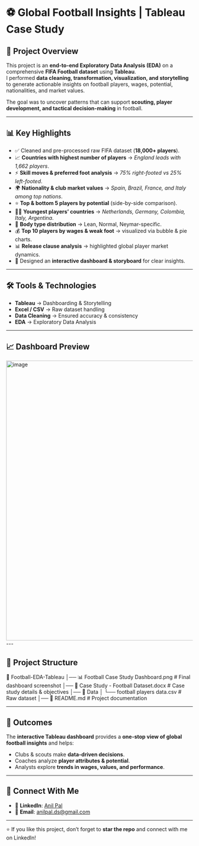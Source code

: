 # ⚽ Global Football Insights | Tableau Case Study  

## 📌 Project Overview  
This project is an **end-to-end Exploratory Data Analysis (EDA)** on a comprehensive **FIFA Football dataset** using **Tableau**.  
I performed **data cleaning, transformation, visualization, and storytelling** to generate actionable insights on football players, wages, potential, nationalities, and market values.  

The goal was to uncover patterns that can support **scouting, player development, and tactical decision-making** in football.  

---

## 📊 Key Highlights  
- ✅ Cleaned and pre-processed raw FIFA dataset (**18,000+ players**).  
- 📈 **Countries with highest number of players** → *England leads with 1,662 players*.  
- ⚡ **Skill moves & preferred foot analysis** → *75% right-footed vs 25% left-footed*.  
- 🌍 **Nationality & club market values** → *Spain, Brazil, France, and Italy among top nations*.  
- ⭐ **Top & bottom 5 players by potential** (side-by-side comparison).  
- 🧑‍🧒 **Youngest players’ countries** → *Netherlands, Germany, Colombia, Italy, Argentina*.  
- 🧍 **Body type distribution** → Lean, Normal, Neymar-specific.  
- 💰 **Top 10 players by wages & weak foot** → visualized via bubble & pie charts.  
- 📊 **Release clause analysis** → highlighted global player market dynamics.  
- 🎨 Designed an **interactive dashboard & storyboard** for clear insights.  

---

## 🛠 Tools & Technologies  
- **Tableau** → Dashboarding & Storytelling  
- **Excel / CSV** → Raw dataset handling  
- **Data Cleaning** → Ensured accuracy & consistency  
- **EDA** → Exploratory Data Analysis  

---

## 📈 Dashboard Preview  
<img width="1340" height="756" alt="image" src="https://github.com/user-attachments/assets/fdf1eaeb-c796-48cf-abac-bd8ec9e8eb6c" />
---

## 📂 Project Structure  
📁 Football-EDA-Tableau
│── 📊 Football Case Study Dashboard.png # Final dashboard screenshot
│── 📄 Case Study - Football Dataset.docx # Case study details & objectives
│── 📂 Data
│ └── football players data.csv # Raw dataset
│── 📄 README.md # Project documentation



---

## 🚀 Outcomes  
The **interactive Tableau dashboard** provides a **one-stop view of global football insights** and helps:  
- Clubs & scouts make **data-driven decisions**.  
- Coaches analyze **player attributes & potential**.  
- Analysts explore **trends in wages, values, and performance**.  

---


## 🔗 Connect With Me  
- 💼 **LinkedIn**: [Anil Pal](https://www.linkedin.com/in/anil-pal-8647a2361)  
- 📧 **Email**: anilpal.ds@gmail.com  

---

⭐ If you like this project, don’t forget to **star the repo** and connect with me on LinkedIn!  
